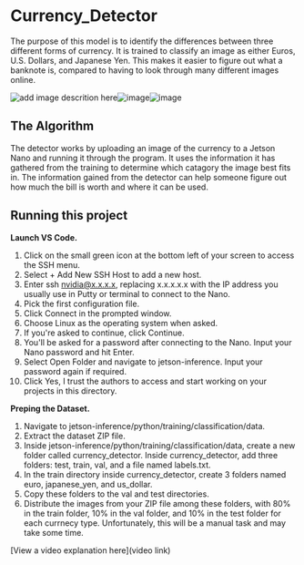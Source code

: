 # Currency_Detector

The purpose of this model is to identify the differences between three different forms of currency. It is trained to classify an image as either Euros, U.S. Dollars, and Japanese Yen. This makes it easier to figure out what a banknote is, compared to having to look through many different images online.

![add image descrition here](https://i.imgur.com/Z4jsNOu.jpg)![image](https://i.imgur.com/HxQXFX7.jpg)![image](https://i.imgur.com/vSjUgzI.jpg)

## The Algorithm

The detector works by uploading an image of the currency to a Jetson Nano and running it through the program. It uses the information it has gathered from the training to determine which catagory the image best fits in. The information gained from the detector can help someone figure out how much the bill is worth and where it can be used. 
## Running this project
**Launch VS Code.**

1. Click on the small green icon at the bottom left of your screen to access the SSH menu.
2. Select + Add New SSH Host to add a new host.
3. Enter ssh nvidia@x.x.x.x, replacing x.x.x.x.x with the IP address you usually use in Putty or terminal to connect to the Nano.
4. Pick the first configuration file.
5. Click Connect in the prompted window.
6. Choose Linux as the operating system when asked.
7. If you're asked to continue, click Continue.
8. You'll be asked for a password after connecting to the Nano. Input your Nano password and hit Enter.
9. Select Open Folder and navigate to jetson-inference. Input your password again if required.
10. Click Yes, I trust the authors to access and start working on your projects in this directory.

**Preping the Dataset.**

1. Navigate to jetson-inference/python/training/classification/data.
2. Extract the dataset ZIP file.
3. Inside jetson-inference/python/training/classification/data, create a new folder called currency_detector. Inside currency_detector, add three folders: test, train, val, and a file named labels.txt.
5. In the train directory inside currency_detector, create 3 folders named euro, japanese_yen, and us_dollar.
6. Copy these folders to the val and test directories.
7. Distribute the images from your ZIP file among these folders, with 80% in the train folder, 10% in the val folder, and 10% in the test folder for each currnecy type. Unfortunately, this will be a manual task and may take some time.

[View a video explanation here](video link)
